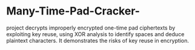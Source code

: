 # Many-Time-Pad-Cracker-
project decrypts improperly encrypted one-time pad ciphertexts by exploiting key reuse, using XOR analysis to identify spaces and deduce plaintext characters. It demonstrates the risks of key reuse in encryption.
